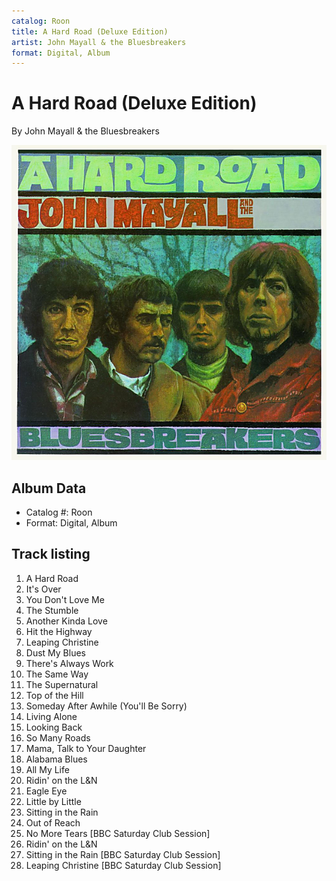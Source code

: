 ```yaml
---
catalog: Roon
title: A Hard Road (Deluxe Edition)
artist: John Mayall & the Bluesbreakers
format: Digital, Album
---
```


# A Hard Road (Deluxe Edition)

By John Mayall & the Bluesbreakers

![](../../assets/albumcovers/John_Mayall_and_the_Bluesbreakers-A_Hard_Road_Deluxe_Edition.png)

## Album Data

- Catalog #: Roon
- Format: Digital, Album


## Track listing


1. A Hard Road
2. It's Over
3. You Don't Love Me
4. The Stumble
5. Another Kinda Love
6. Hit the Highway
7. Leaping Christine
8. Dust My Blues
9. There's Always Work
10. The Same Way
11. The Supernatural
12. Top of the Hill
13. Someday After Awhile (You'll Be Sorry)
14. Living Alone
15. Looking Back
16. So Many Roads
17. Mama, Talk to Your Daughter
18. Alabama Blues
19. All My Life
20. Ridin' on the L&N
21. Eagle Eye
22. Little by Little
23. Sitting in the Rain
24. Out of Reach
25. No More Tears [BBC Saturday Club Session]
26. Ridin' on the L&N
27. Sitting in the Rain [BBC Saturday Club Session]
28. Leaping Christine [BBC Saturday Club Session]


